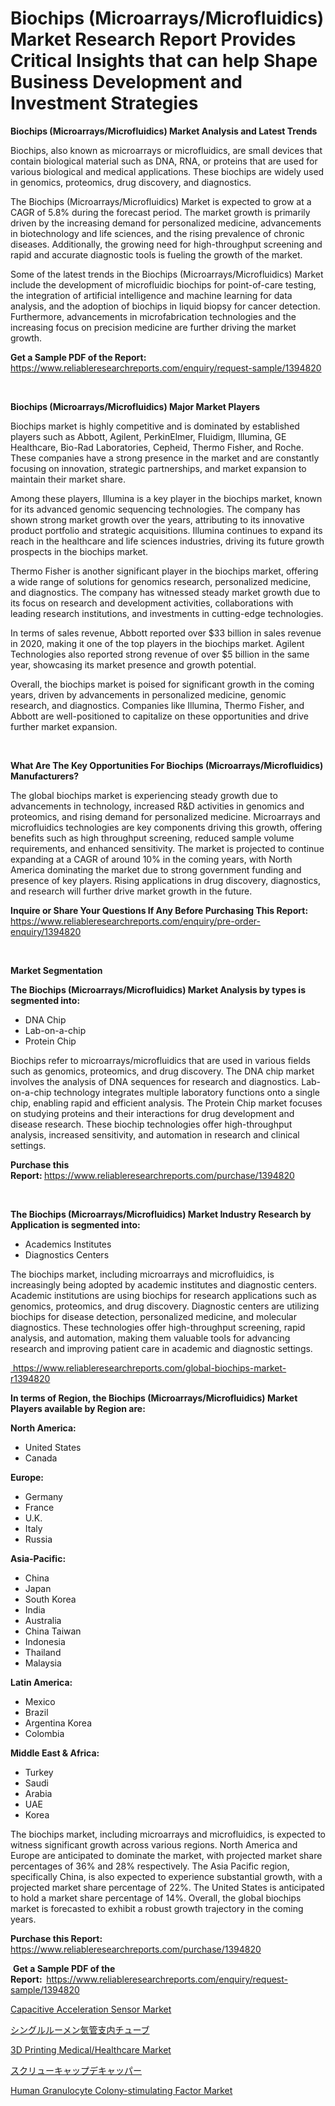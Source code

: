 <p><h1>Biochips (Microarrays/Microfluidics) Market Research Report Provides Critical Insights that can help Shape Business Development and Investment Strategies</h1></p><p><strong>Biochips (Microarrays/Microfluidics) Market Analysis and Latest Trends</strong></p>
<p><p>Biochips, also known as microarrays or microfluidics, are small devices that contain biological material such as DNA, RNA, or proteins that are used for various biological and medical applications. These biochips are widely used in genomics, proteomics, drug discovery, and diagnostics.</p><p>The Biochips (Microarrays/Microfluidics) Market is expected to grow at a CAGR of 5.8% during the forecast period. The market growth is primarily driven by the increasing demand for personalized medicine, advancements in biotechnology and life sciences, and the rising prevalence of chronic diseases. Additionally, the growing need for high-throughput screening and rapid and accurate diagnostic tools is fueling the growth of the market.</p><p>Some of the latest trends in the Biochips (Microarrays/Microfluidics) Market include the development of microfluidic biochips for point-of-care testing, the integration of artificial intelligence and machine learning for data analysis, and the adoption of biochips in liquid biopsy for cancer detection. Furthermore, advancements in microfabrication technologies and the increasing focus on precision medicine are further driving the market growth.</p></p>
<p><strong>Get a Sample PDF of the Report:&nbsp;</strong> <a href="https://www.reliableresearchreports.com/enquiry/request-sample/1394820">https://www.reliableresearchreports.com/enquiry/request-sample/1394820</a></p>
<p>&nbsp;</p>
<p><strong>Biochips (Microarrays/Microfluidics) Major Market Players</strong></p>
<p><p>Biochips market is highly competitive and is dominated by established players such as Abbott, Agilent, PerkinElmer, Fluidigm, Illumina, GE Healthcare, Bio-Rad Laboratories, Cepheid, Thermo Fisher, and Roche. These companies have a strong presence in the market and are constantly focusing on innovation, strategic partnerships, and market expansion to maintain their market share.</p><p>Among these players, Illumina is a key player in the biochips market, known for its advanced genomic sequencing technologies. The company has shown strong market growth over the years, attributing to its innovative product portfolio and strategic acquisitions. Illumina continues to expand its reach in the healthcare and life sciences industries, driving its future growth prospects in the biochips market.</p><p>Thermo Fisher is another significant player in the biochips market, offering a wide range of solutions for genomics research, personalized medicine, and diagnostics. The company has witnessed steady market growth due to its focus on research and development activities, collaborations with leading research institutions, and investments in cutting-edge technologies.</p><p>In terms of sales revenue, Abbott reported over $33 billion in sales revenue in 2020, making it one of the top players in the biochips market. Agilent Technologies also reported strong revenue of over $5 billion in the same year, showcasing its market presence and growth potential.</p><p>Overall, the biochips market is poised for significant growth in the coming years, driven by advancements in personalized medicine, genomic research, and diagnostics. Companies like Illumina, Thermo Fisher, and Abbott are well-positioned to capitalize on these opportunities and drive further market expansion.</p></p>
<p>&nbsp;</p>
<p><strong>What Are The Key Opportunities For Biochips (Microarrays/Microfluidics) Manufacturers?</strong></p>
<p><p>The global biochips market is experiencing steady growth due to advancements in technology, increased R&D activities in genomics and proteomics, and rising demand for personalized medicine. Microarrays and microfluidics technologies are key components driving this growth, offering benefits such as high throughput screening, reduced sample volume requirements, and enhanced sensitivity. The market is projected to continue expanding at a CAGR of around 10% in the coming years, with North America dominating the market due to strong government funding and presence of key players. Rising applications in drug discovery, diagnostics, and research will further drive market growth in the future.</p></p>
<p><strong>Inquire or Share Your Questions If Any Before Purchasing This Report:</strong> <a href="https://www.reliableresearchreports.com/enquiry/pre-order-enquiry/1394820">https://www.reliableresearchreports.com/enquiry/pre-order-enquiry/1394820</a></p>
<p>&nbsp;</p>
<p><strong>Market Segmentation</strong></p>
<p><strong>The Biochips (Microarrays/Microfluidics) Market Analysis by types is segmented into:</strong></p>
<p><ul><li>DNA Chip</li><li>Lab-on-a-chip</li><li>Protein Chip</li></ul></p>
<p><p>Biochips refer to microarrays/microfluidics that are used in various fields such as genomics, proteomics, and drug discovery. The DNA chip market involves the analysis of DNA sequences for research and diagnostics. Lab-on-a-chip technology integrates multiple laboratory functions onto a single chip, enabling rapid and efficient analysis. The Protein Chip market focuses on studying proteins and their interactions for drug development and disease research. These biochip technologies offer high-throughput analysis, increased sensitivity, and automation in research and clinical settings.</p></p>
<p><strong>Purchase this Report:&nbsp;</strong><a href="https://www.reliableresearchreports.com/purchase/1394820">https://www.reliableresearchreports.com/purchase/1394820</a></p>
<p>&nbsp;</p>
<p><strong>The Biochips (Microarrays/Microfluidics) Market Industry Research by Application is segmented into:</strong></p>
<p><ul><li>Academics Institutes</li><li>Diagnostics Centers</li></ul></p>
<p><p>The biochips market, including microarrays and microfluidics, is increasingly being adopted by academic institutes and diagnostic centers. Academic institutions are using biochips for research applications such as genomics, proteomics, and drug discovery. Diagnostic centers are utilizing biochips for disease detection, personalized medicine, and molecular diagnostics. These technologies offer high-throughput screening, rapid analysis, and automation, making them valuable tools for advancing research and improving patient care in academic and diagnostic settings.</p></p>
<p><a href="https://www.reliableresearchreports.com/global-biochips-market-r1394820">&nbsp;https://www.reliableresearchreports.com/global-biochips-market-r1394820</a></p>
<p><strong>In terms of Region, the Biochips (Microarrays/Microfluidics) Market Players available by Region are:</strong></p>
<p>
    <p> <strong> North America: </strong>
        <ul>
            <li>United States</li>
            <li>Canada</li>
        </ul>
        </p> 
    <p> <strong> Europe: </strong>
        <ul>
            <li>Germany</li>
            <li>France</li>
            <li>U.K.</li>
            <li>Italy</li>
            <li>Russia</li>
        </ul>
        </p> 
    <p> <strong> Asia-Pacific: </strong>
        <ul>
            <li>China</li>
            <li>Japan</li>
            <li>South Korea</li>
            <li>India</li>
            <li>Australia</li>
            <li>China Taiwan</li>
            <li>Indonesia</li>
            <li>Thailand</li>
            <li>Malaysia</li>
        </ul>
        </p> 
    <p> <strong> Latin America: </strong>
        <ul>
            <li>Mexico</li>
            <li>Brazil</li>
            <li>Argentina Korea</li>
            <li>Colombia</li>
        </ul>
        </p> 
    <p> <strong> Middle East & Africa: </strong>
        <ul>
            <li>Turkey</li>
            <li>Saudi</li>
            <li>Arabia</li>
            <li>UAE</li>
            <li>Korea</li>
        </ul>
    </p>
    </p>
<p><p>The biochips market, including microarrays and microfluidics, is expected to witness significant growth across various regions. North America and Europe are anticipated to dominate the market, with projected market share percentages of 36% and 28% respectively. The Asia Pacific region, specifically China, is also expected to experience substantial growth, with a projected market share percentage of 22%. The United States is anticipated to hold a market share percentage of 14%. Overall, the global biochips market is forecasted to exhibit a robust growth trajectory in the coming years.</p></p>
<p><strong>Purchase this Report: </strong><a href="https://www.reliableresearchreports.com/purchase/1394820">https://www.reliableresearchreports.com/purchase/1394820</a></p>
<p>&nbsp;<strong>Get a Sample PDF of the Report:&nbsp;&nbsp;</strong><a href="https://www.reliableresearchreports.com/enquiry/request-sample/1394820">https://www.reliableresearchreports.com/enquiry/request-sample/1394820</a></p>
<p><strong></strong></p>
<p><p><a href="https://issuu.com/reportprime-2/docs/capacitive-acceleration-sensor-market-size-2030.pp">Capacitive Acceleration Sensor Market</a></p><p><a href="https://github.com/AbigaleHuel/Market-Research-Report-List-1/blob/main/937052789878.md">シングルルーメン気管支内チューブ</a></p><p><a href="https://github.com/LiamDavis60/Market-Research-Report-List-1/blob/main/3d-printing-medicalhealthcare-market.md">3D Printing Medical/Healthcare Market</a></p><p><a href="https://github.com/lrlmopnhwd79300/Market-Research-Report-List-2/blob/main/112476689879.md">スクリューキャップデキャッパー</a></p><p><a href="https://github.com/GageWest1962/Market-Research-Report-List-1/blob/main/human-granulocyte-colony-stimulating-factor-market.md">Human Granulocyte Colony-stimulating Factor Market</a></p></p>